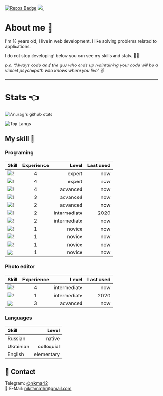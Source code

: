[![Repos Badge](https://badges.pufler.dev/repos/Nikita-Ma)](https://github.com/Nikita-Ma)
<a href="https://t.me/nikma42">
![](https://badges.aleen42.com/src/telegram.svg)
</a>
![]()
# About me 🌠

I'm 18 years old, I live in web development. I like solving problems related to applications.

I do not stop developing! below you can see my skills and stats. 👩‍🏫

_p.s. “Always code as if the guy who ends up maintaining your code will be a violent psychopath who knows where you live"_ ✌

---
# Stats 👈
![Anurag's github stats](https://github-readme-stats.vercel.app/api?username=Nikita-Ma&theme=calm&show_icons=true)

![Top Langs](https://github-readme-stats.vercel.app/api/top-langs/?username=Nikita-Ma&layout=Demo)


## My skill 💪

### Programing

| Skill  | Experience  | Level | Last used |
|:------------- |:---------------:| -------------:| -------------:| 
|  ![!](https://img.shields.io/badge/HTML5-E34F26?style=for-the-badge&logo=html5&logoColor=white)      | 4 |     expert | now | 
| ![!](https://img.shields.io/badge/CSS3-1572B6?style=for-the-badge&logo=css3&logoColor=white)     | 4        |     expert  | now |
| ![!](https://img.shields.io/badge/Sass-CC6699?style=for-the-badge&logo=sass&logoColor=white)  | 4       |     advanced  | now |
| ![!](https://img.shields.io/badge/JavaScript-F7DF1E?style=for-the-badge&logo=javascript&logoColor=black) | 3        |     advanced  | now |
|  ![!](https://img.shields.io/badge/React-20232A?style=for-the-badge&logo=react&logoColor=61DAFB) | 2        |     advanced  | now | 
|  ![!](https://img.shields.io/badge/React_Native-20232A?style=for-the-badge&logo=react&logoColor=61DAFB) | 2  | intermediate      |        2020 |
|  ![!](https://img.shields.io/badge/Redux-593D88?style=for-the-badge&logo=redux&logoColor=white) | 2   | intermediate        |       now |
|  ![!](https://img.shields.io/badge/Node.js-43853D?style=for-the-badge&logo=node.js&logoColor=white) | 1  |novice        |       now|
|  ![!](https://img.shields.io/badge/Express.js-404D59?style=for-the-badge&logo=express&logoColor=orange) | 1  | novice        |       now|
|  ![!](https://img.shields.io/badge/MongoDB-4EA94B?style=for-the-badge&logo=mongodb&logoColor=white)| 1  | novice       |        now |
|  ![](https://img.shields.io/static/v1?label=Mongoose&message=v5&color=critical)| 1  | novice       |        now |



### Photo editor
| Skill  | Experience  | Level | Last used |
|:------------- |:---------------:| -------------:|  -------------:| 
|  ![!](https://aleen42.github.io/badges/src/photoshop.svg)    | 4   | intermediate        |       now |
|  ![!](https://aleen42.github.io/badges/src/illustrator.svg)  | 1   | intermediate        |       2020 |
|  ![](https://img.shields.io/static/v1?label=Figma&message=vNow&color=ff69b4)   | 3   | advanced        |       now |
### Languages

| Skill  | Level
|:------------- | -------------:| 
|  Russian | native   |     
|  Ukrainian | colloquial   |     
|  English | elementary   |     
## 📣 Contact
Telegram: <a href="https://t.me/nikma42">@nikma42</a>  
📧 E-Mail: <a href="nikitama1hr@gmail.com">nikitama1hr@gmail.com</a>  
 
